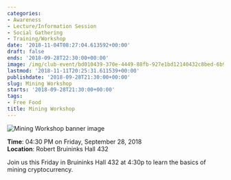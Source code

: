 ```yaml
---
categories:
- Awareness
- Lecture/Information Session
- Social Gathering
- Training/Workshop
date: '2018-11-04T08:27:04.613592+00:00'
draft: false
ends: '2018-09-28T22:30:00+00:00'
image: /img/club-event/bd010439-370e-4449-88fb-927e1bd12140432c8bed-6b9e-4f3e-bc33-7f967a482625.png
lastmod: '2018-11-11T20:25:31.611539+00:00'
publishdate: '2018-09-28T21:30:00+00:00'
slug: Mining Workshop
starts: '2018-09-28T21:30:00+00:00'
tags:
- Free Food
title: Mining Workshop
---
```


<img src="/img/club-event/bd010439-370e-4449-88fb-927e1bd12140432c8bed-6b9e-4f3e-bc33-7f967a482625.png" alt="Mining Workshop banner image" /><br>
    <p class="eventInfo">
        <strong>Time</strong>: 04:30 PM on Friday, September 28, 2018<br>
        <strong>Location</strong>: Robert Bruininks Hall 432
    </p>
    <p>Join us this Friday in Bruininks Hall 432 at 4:30p to learn the basics of mining cryptocurrency.</p>